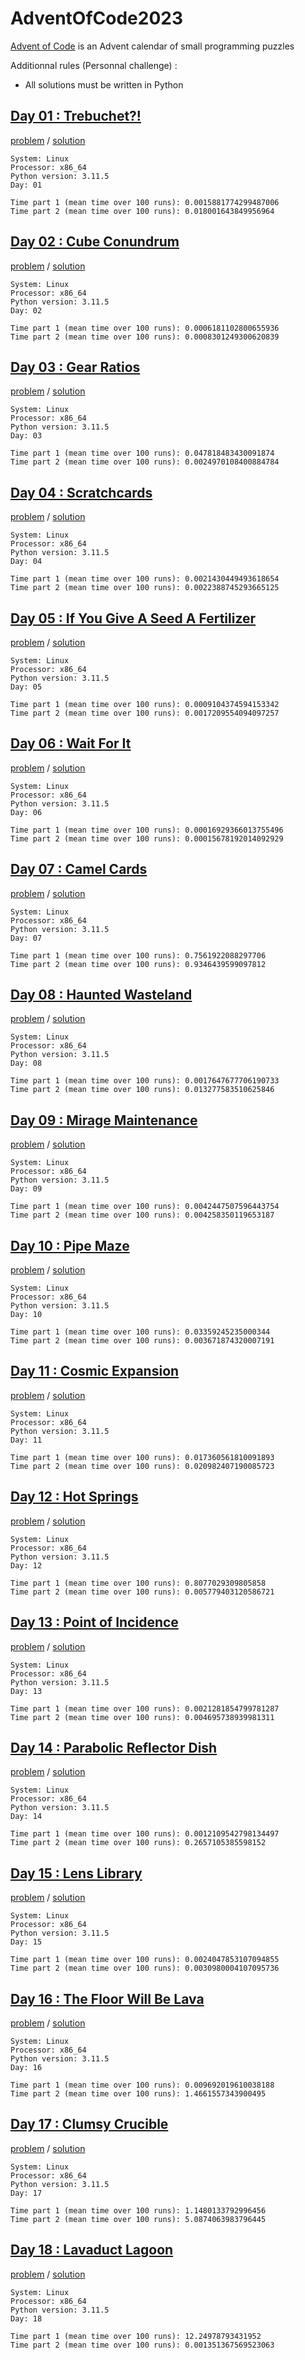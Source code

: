 # AdventOfCode2023
[Advent of Code](https://adventofcode.com/2023/about) is an Advent calendar of small programming puzzles

Additionnal rules (Personnal challenge) :
- All solutions must be written in Python


## [Day 01 : Trebuchet?!](https://adventofcode.com/2023/day/1)

[problem](https://adventofcode.com/2023/day/1) / [solution](./src/day01/)

```text
System: Linux
Processor: x86_64
Python version: 3.11.5
Day: 01

Time part 1 (mean time over 100 runs): 0.0015881774299487006
Time part 2 (mean time over 100 runs): 0.018001643849956964
```

## [Day 02 : Cube Conundrum](https://adventofcode.com/2023/day/2)

[problem](https://adventofcode.com/2023/day/2) / [solution](./src/day02/)

```text
System: Linux
Processor: x86_64
Python version: 3.11.5
Day: 02

Time part 1 (mean time over 100 runs): 0.0006181102800655936
Time part 2 (mean time over 100 runs): 0.0008301249300620839
```

## [Day 03 : Gear Ratios](https://adventofcode.com/2023/day/3)

[problem](https://adventofcode.com/2023/day/3) / [solution](./src/day03/)

```text
System: Linux
Processor: x86_64
Python version: 3.11.5
Day: 03

Time part 1 (mean time over 100 runs): 0.047818483430091874
Time part 2 (mean time over 100 runs): 0.0024970108400884784
```

## [Day 04 : Scratchcards](https://adventofcode.com/2023/day/4)

[problem](https://adventofcode.com/2023/day/4) / [solution](./src/day04/)

```text
System: Linux
Processor: x86_64
Python version: 3.11.5
Day: 04

Time part 1 (mean time over 100 runs): 0.0021430449493618654
Time part 2 (mean time over 100 runs): 0.0022388745293665125
```

## [Day 05 : If You Give A Seed A Fertilizer](https://adventofcode.com/2023/day/5)

[problem](https://adventofcode.com/2023/day/5) / [solution](./src/day05/)

```text
System: Linux
Processor: x86_64
Python version: 3.11.5
Day: 05

Time part 1 (mean time over 100 runs): 0.0009104374594153342
Time part 2 (mean time over 100 runs): 0.0017209554094097257
```

## [Day 06 : Wait For It](https://adventofcode.com/2023/day/6)

[problem](https://adventofcode.com/2023/day/6) / [solution](./src/day06/)

```text
System: Linux
Processor: x86_64
Python version: 3.11.5
Day: 06

Time part 1 (mean time over 100 runs): 0.00016929366013755496
Time part 2 (mean time over 100 runs): 0.00015678192014092929
```

## [Day 07 : Camel Cards](https://adventofcode.com/2023/day/7)

[problem](https://adventofcode.com/2023/day/7) / [solution](./src/day07/)

```text
System: Linux
Processor: x86_64
Python version: 3.11.5
Day: 07

Time part 1 (mean time over 100 runs): 0.7561922088297706
Time part 2 (mean time over 100 runs): 0.9346439599097812
```

## [Day 08 : Haunted Wasteland](https://adventofcode.com/2023/day/8)

[problem](https://adventofcode.com/2023/day/8) / [solution](./src/day08/)

```text
System: Linux
Processor: x86_64
Python version: 3.11.5
Day: 08

Time part 1 (mean time over 100 runs): 0.0017647677706190733
Time part 2 (mean time over 100 runs): 0.013277583510625846
```

## [Day 09 : Mirage Maintenance](https://adventofcode.com/2023/day/9)

[problem](https://adventofcode.com/2023/day/9) / [solution](./src/day09/)

```text
System: Linux
Processor: x86_64
Python version: 3.11.5
Day: 09

Time part 1 (mean time over 100 runs): 0.0042447507596443754
Time part 2 (mean time over 100 runs): 0.004258350119653187
```

## [Day 10 : Pipe Maze](https://adventofcode.com/2023/day/10)

[problem](https://adventofcode.com/2023/day/10) / [solution](./src/day10/)

```text
System: Linux
Processor: x86_64
Python version: 3.11.5
Day: 10

Time part 1 (mean time over 100 runs): 0.03359245235000344
Time part 2 (mean time over 100 runs): 0.003671874320007191
```

## [Day 11 : Cosmic Expansion](https://adventofcode.com/2023/day/11)

[problem](https://adventofcode.com/2023/day/11) / [solution](./src/day11/)

```text
System: Linux
Processor: x86_64
Python version: 3.11.5
Day: 11

Time part 1 (mean time over 100 runs): 0.017360561810091893
Time part 2 (mean time over 100 runs): 0.020982407190085723
```

## [Day 12 : Hot Springs](https://adventofcode.com/2023/day/12)

[problem](https://adventofcode.com/2023/day/12) / [solution](./src/day12/)

```text
System: Linux
Processor: x86_64
Python version: 3.11.5
Day: 12

Time part 1 (mean time over 100 runs): 0.8077029309805858
Time part 2 (mean time over 100 runs): 0.005779403120586721
```

## [Day 13 : Point of Incidence](https://adventofcode.com/2023/day/13)

[problem](https://adventofcode.com/2023/day/13) / [solution](./src/day13/)

```text
System: Linux
Processor: x86_64
Python version: 3.11.5
Day: 13

Time part 1 (mean time over 100 runs): 0.0021281854799781287
Time part 2 (mean time over 100 runs): 0.004695738939981311
```

## [Day 14 : Parabolic Reflector Dish](https://adventofcode.com/2023/day/14)

[problem](https://adventofcode.com/2023/day/14) / [solution](./src/day14/)

```text
System: Linux
Processor: x86_64
Python version: 3.11.5
Day: 14

Time part 1 (mean time over 100 runs): 0.0012109542798134497
Time part 2 (mean time over 100 runs): 0.2657105385598152
```

## [Day 15 : Lens Library](https://adventofcode.com/2023/day/15)

[problem](https://adventofcode.com/2023/day/15) / [solution](./src/day15/)

```text
System: Linux
Processor: x86_64
Python version: 3.11.5
Day: 15

Time part 1 (mean time over 100 runs): 0.0024047853107094855
Time part 2 (mean time over 100 runs): 0.0030980004107095736
```

## [Day 16 : The Floor Will Be Lava](https://adventofcode.com/2023/day/16)

[problem](https://adventofcode.com/2023/day/16) / [solution](./src/day16/)

```text
System: Linux
Processor: x86_64
Python version: 3.11.5
Day: 16

Time part 1 (mean time over 100 runs): 0.009692019610038188
Time part 2 (mean time over 100 runs): 1.4661557343900495
```

## [Day 17 : Clumsy Crucible](https://adventofcode.com/2023/day/17)

[problem](https://adventofcode.com/2023/day/17) / [solution](./src/day17/)

```text
System: Linux
Processor: x86_64
Python version: 3.11.5
Day: 17

Time part 1 (mean time over 100 runs): 1.1480133792996456
Time part 2 (mean time over 100 runs): 5.0874063983796445
```

## [Day 18 : Lavaduct Lagoon](https://adventofcode.com/2023/day/18)

[problem](https://adventofcode.com/2023/day/18) / [solution](./src/day18/)

```text
System: Linux
Processor: x86_64
Python version: 3.11.5
Day: 18

Time part 1 (mean time over 100 runs): 12.24978793431952
Time part 2 (mean time over 100 runs): 0.001351367569523063
```
